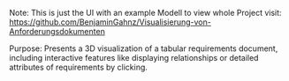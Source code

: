 Note: This is just the UI with an example Modell to view whole Project visit: https://github.com/BenjaminGahnz/Visualisierung-von-Anforderungsdokumenten

Purpose: Presents a 3D visualization of a tabular requirements document, including interactive features like displaying relationships or detailed attributes of requirements by clicking. 
